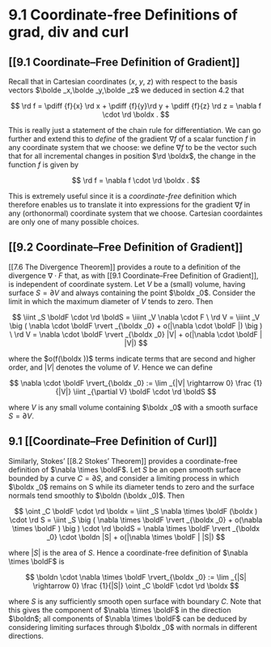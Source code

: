 # 9.1 Coordinate-free Definitions of grad, div and curl

## [[9.1 Coordinate–Free Definition of Gradient]]

Recall that in Cartesian coordinates ($x$, $y$, $z$) with respect to the basis vectors $\bolde _x,\bolde _y,\bolde _z$ we deduced in section 4.2 that

$$ \rd f = \pdiff {f}{x} \rd x + \pdiff {f}{y}\rd y + \pdiff {f}{z} \rd z = \nabla f \cdot \rd \boldx . $$

This is really just a statement of the chain rule for differentiation. We can go further and extend this to _define_ of the gradient $\nabla f$ of a scalar function $f$ in any coordinate system that we choose: we define $\nabla f$ to be the vector such that for all incremental changes in position $\rd \boldx$, the change in the function $f$ is given by

$$  \rd f = \nabla f \cdot \rd \boldx . $$

This is extremely useful since it is a _coordinate-free_ definition which therefore enables us to translate it into expressions for the gradient $\nabla f$ in any (orthonormal) coordinate system that we choose. Cartesian coordaintes are only one of many possible choices.

## [[9.2 Coordinate–Free Definition of Gradient]]

[[7.6 The Divergence Theorem]] provides a route to a definition of the divergence $\nabla \cdot F$ that, as with [[9.1 Coordinate–Free Definition of Gradient]], is independent of coordinate system. Let $V$ be a (small) volume, having surface $S=\partial V$ and always containing the point $\boldx _0$. Consider the limit in which the maximum diameter of $V$ tends to zero. Then

$$ \iint _S \boldF \cdot \rd \boldS = \iiint _V \nabla \cdot F \ \rd V = \iiint _V \big ( \nabla \cdot \boldF \rvert _{\boldx _0} + o(|\nabla \cdot \boldF |) \big ) \ \rd V = \nabla \cdot \boldF \rvert _{\boldx _0} |V| + o(|\nabla \cdot \boldF | |V|) $$

where the $o(f(\boldx ))$ terms indicate terms that are second and higher order, and $|V|$ denotes the volume of $V$. Hence we can define

$$  \nabla \cdot \boldF \rvert_{\boldx _0} := \lim _{|V| \rightarrow 0} \frac {1}{|V|} \iint _{\partial V} \boldF \cdot \rd \boldS $$

where $V$ is any small volume containing $\boldx _0$ with a smooth surface $S=\partial V$.

## 9.1 [[Coordinate–Free Definition of Curl]]

Similarly, Stokes’ [[8.2 Stokes’ Theorem]] provides a coordinate-free definition of $\nabla \times \boldF$. Let $S$ be an open smooth surface bounded by a curve $C=\partial S$, and consider a limiting process in which $\boldx _0$ remains on S while its diameter tends to zero and the surface normals tend smoothly to $\boldn (\boldx _0)$. Then

$$ \oint _C \boldF \cdot \rd \boldx = \iint _S \nabla \times \boldF (\boldx ) \cdot \rd S = \iint _S \big ( \nabla \times \boldF \rvert _{\boldx _0} + o(\nabla \times \boldF ) \big ) \cdot \rd \boldS = \nabla \times \boldF \rvert _{\boldx _0} \cdot \boldn |S| + o(|\nabla \times \boldF | |S|) $$

where $|S|$ is the area of $S$. Hence a coordinate-free definition of $\nabla \times \boldF$ is



$$  \boldn \cdot \nabla \times \boldF \rvert_{\boldx _0} := \lim _{|S| \rightarrow 0} \frac {1}{|S|} \oint _C \boldF \cdot \rd \boldx $$

where $S$ is any sufficiently smooth open surface with boundary $C$. Note that this gives the component of $\nabla \times \boldF$ in the direction $\boldn$; all components of $\nabla \times \boldF$ can be deduced by considering limiting surfaces through $\boldx _0$ with normals in different directions.
